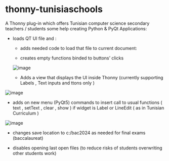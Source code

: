 # thonny-tunisiaschools

A Thonny plug-in which offers Tunisian computer science secondary teachers / students some help creating Python & PyQt Applications:

- loads QT UI file and :

  - adds needed code to load that file to current document:

  - creates empty functions binded to buttons’ clicks
 
  ![image](https://github.com/selmen2004/thonny-tunisiaschools/assets/3520243/4e4037a8-3157-4f09-99db-1b4543bb6233)
 
  - Adds a view that displays the UI inside Thonny (currently supporting Labels , Text inputs and ttons only )
 
![image](https://github.com/selmen2004/thonny-tunisiaschools/assets/3520243/a3bdb491-6f31-4b92-a5eb-d2842eec95f1)


- adds on new menu (PyQt5) commands to insert call to usual functions ( text , setText , clear , show ) if widget is Label or LineEdit ( as in Tunisian Curriculum )

![image](https://github.com/selmen2004/thonny-tunisiaschools/assets/3520243/3bbd2794-c3f1-4425-92d2-6b5b1933f897)


- changes save location to c:/bac2024 as needed for final exams (baccalaureat)

- disables opening last open files (to reduce risks of students overwriting other students work)
